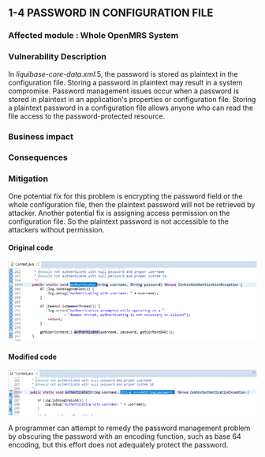 ## 1-4 PASSWORD IN CONFIGURATION FILE

### Affected module : Whole OpenMRS System

### Vulnerability Description

In *liquibase-core-data.xml*:5, the password is stored as plaintext in the configuration file.  Storing a password in plaintext may result in a system compromise. Password management issues occur when a password is stored in plaintext in an application's properties or configuration file. Storing a plaintext password in a configuration file allows anyone who can read the file access to the password-protected resource. 

### Business impact


### Consequences


### Mitigation
One potential fix for this problem is encrypting the password field or the whole configuration file, then the plaintext password will not be retrieved by attacker. Another potential fix is assigning access permission on the configuration file. So the plaintext password is not accessible to the attackers without permission.

#### Original code
![alt text](https://github.com/genterist/openMRS-Security/blob/master/4-SecurityPrinciples/images/t-fix7.png)
<br/>

#### Modified code
![alt text](https://github.com/genterist/openMRS-Security/blob/master/4-SecurityPrinciples/images/t-fix8.png)

A programmer can attempt to remedy the password management problem by obscuring the password with an encoding function, such as base 64 encoding, but this effort does not adequately protect the password.

